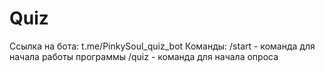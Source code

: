 # Quiz
Ссылка на бота: t.me/PinkySoul_quiz_bot
Команды:
/start - команда для начала работы программы
/quiz - команда для начала опроса
